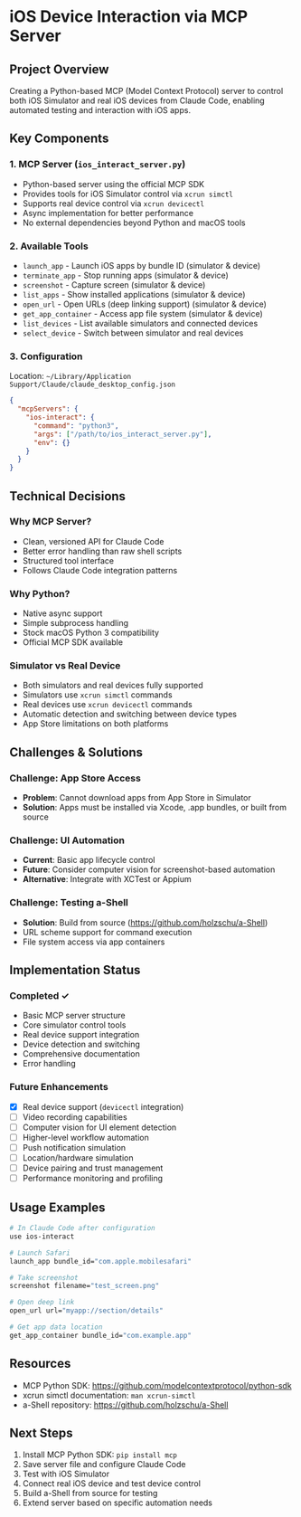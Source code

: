 # iOS Device Interaction via MCP Server

## Project Overview
Creating a Python-based MCP (Model Context Protocol) server to control both iOS Simulator and real iOS devices from Claude Code, enabling automated testing and interaction with iOS apps.

## Key Components

### 1. MCP Server (`ios_interact_server.py`)
- Python-based server using the official MCP SDK
- Provides tools for iOS Simulator control via `xcrun simctl`
- Supports real device control via `xcrun devicectl`
- Async implementation for better performance
- No external dependencies beyond Python and macOS tools

### 2. Available Tools
- `launch_app` - Launch iOS apps by bundle ID (simulator & device)
- `terminate_app` - Stop running apps (simulator & device)
- `screenshot` - Capture screen (simulator & device)
- `list_apps` - Show installed applications (simulator & device)
- `open_url` - Open URLs (deep linking support) (simulator & device)
- `get_app_container` - Access app file system (simulator & device)
- `list_devices` - List available simulators and connected devices
- `select_device` - Switch between simulator and real devices

### 3. Configuration
Location: `~/Library/Application Support/Claude/claude_desktop_config.json`
```json
{
  "mcpServers": {
    "ios-interact": {
      "command": "python3",
      "args": ["/path/to/ios_interact_server.py"],
      "env": {}
    }
  }
}
```

## Technical Decisions

### Why MCP Server?
- Clean, versioned API for Claude Code
- Better error handling than raw shell scripts
- Structured tool interface
- Follows Claude Code integration patterns

### Why Python?
- Native async support
- Simple subprocess handling
- Stock macOS Python 3 compatibility
- Official MCP SDK available

### Simulator vs Real Device
- Both simulators and real devices fully supported
- Simulators use `xcrun simctl` commands
- Real devices use `xcrun devicectl` commands
- Automatic detection and switching between device types
- App Store limitations on both platforms

## Challenges & Solutions

### Challenge: App Store Access
- **Problem**: Cannot download apps from App Store in Simulator
- **Solution**: Apps must be installed via Xcode, .app bundles, or built from source

### Challenge: UI Automation
- **Current**: Basic app lifecycle control
- **Future**: Consider computer vision for screenshot-based automation
- **Alternative**: Integrate with XCTest or Appium

### Challenge: Testing a-Shell
- **Solution**: Build from source (https://github.com/holzschu/a-Shell)
- URL scheme support for command execution
- File system access via app containers

## Implementation Status

### Completed ✓
- Basic MCP server structure
- Core simulator control tools
- Real device support integration
- Device detection and switching
- Comprehensive documentation
- Error handling

### Future Enhancements
- [x] Real device support (`devicectl` integration)
- [ ] Video recording capabilities
- [ ] Computer vision for UI element detection
- [ ] Higher-level workflow automation
- [ ] Push notification simulation
- [ ] Location/hardware simulation
- [ ] Device pairing and trust management
- [ ] Performance monitoring and profiling

## Usage Examples

```bash
# In Claude Code after configuration
use ios-interact

# Launch Safari
launch_app bundle_id="com.apple.mobilesafari"

# Take screenshot
screenshot filename="test_screen.png"

# Open deep link
open_url url="myapp://section/details"

# Get app data location
get_app_container bundle_id="com.example.app"
```

## Resources

- MCP Python SDK: https://github.com/modelcontextprotocol/python-sdk
- xcrun simctl documentation: `man xcrun-simctl`
- a-Shell repository: https://github.com/holzschu/a-Shell

## Next Steps

1. Install MCP Python SDK: `pip install mcp`
2. Save server file and configure Claude Code
3. Test with iOS Simulator
4. Connect real iOS device and test device control
5. Build a-Shell from source for testing
6. Extend server based on specific automation needs